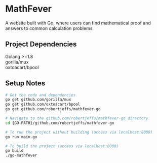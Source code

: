 # MathFever
A website built with Go, where users can find mathematical proof and answers to common calculation problems.

## Project Dependencies 
Golang >=1.8  
gorilla/mux  
oxtoacart/bpool

## Setup Notes

``` bash
# Get the code and dependencies
go get github.com/gorilla/mux
go get github.com/oxtoacart/bpool
go get github.com/robertjeffs/mathfever-go

# Navigate to the github.com/robertjeffs/mathfever-go directory
cd {GO-PATH}/github.com/robertjeffs/mathfever-go

# To run the project without building (access via localhost:8000)
go run main.go

# To build the project (access via localhost:8000)
go build
./go-mathfever
```
